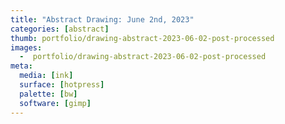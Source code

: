 ```yaml
---
title: "Abstract Drawing: June 2nd, 2023"
categories: [abstract]
thumb: portfolio/drawing-abstract-2023-06-02-post-processed
images:
  -  portfolio/drawing-abstract-2023-06-02-post-processed
meta:
  media: [ink]
  surface: [hotpress]
  palette: [bw]
  software: [gimp]
---
```

